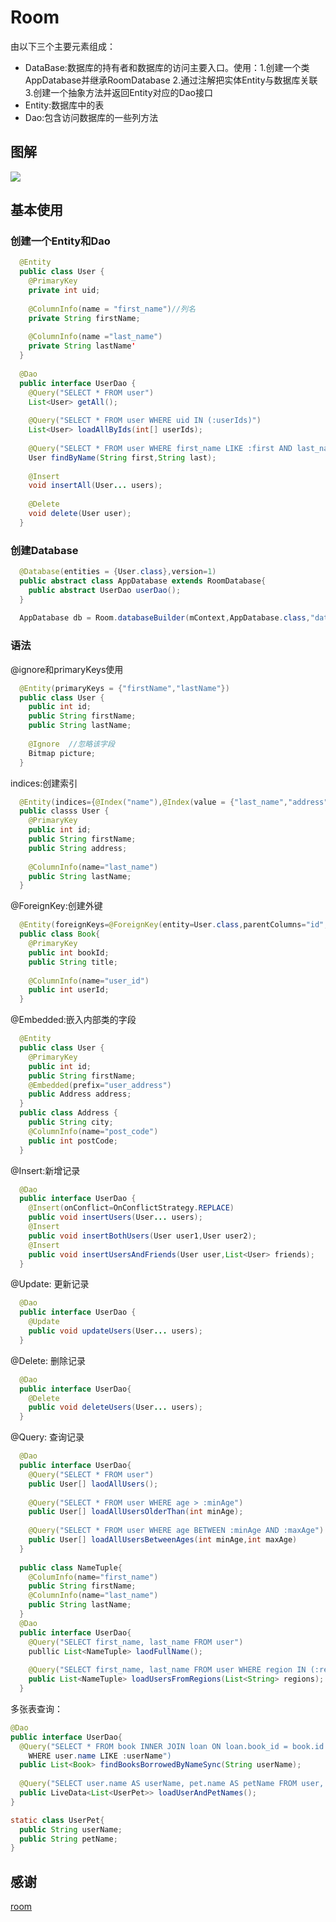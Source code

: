 # Room
由以下三个主要元素组成：
* DataBase:数据库的持有者和数据库的访问主要入口。使用：1.创建一个类AppDatabase并继承RoomDatabase 2.通过注解把实体Entity与数据库关联
  3.创建一个抽象方法并返回Entity对应的Dao接口
* Entity:数据库中的表
* Dao:包含访问数据库的一些列方法
## 图解
![](https://developer.android.com/images/training/data-storage/room_architecture.png)
## 基本使用
### 创建一个Entity和Dao
```java
  @Entity
  public class User {
    @PrimaryKey
    private int uid;
    
    @ColumnInfo(name = "first_name")//列名
    private String firstName;
    
    @ColumnInfo(name ="last_name")
    private String lastName'
  }
  
  @Dao
  public interface UserDao {
    @Query("SELECT * FROM user")
    List<User> getAll();
    
    @Query("SELECT * FROM user WHERE uid IN (:userIds)")
    List<User> loadAllByIds(int[] userIds);
    
    @Query("SELECT * FROM user WHERE first_name LIKE :first AND last_name LIKE :last LIMIT 1")
    User findByName(String first,String last);
    
    @Insert
    void insertAll(User... users);
    
    @Delete
    void delete(User user);
  }
```
### 创建Database
```java
  @Database(entities = {User.class},version=1)
  public abstract class AppDatabase extends RoomDatabase{
    public abstract UserDao userDao();
  }
  
  AppDatabase db = Room.databaseBuilder(mContext,AppDatabase.class,"database-name").build();
```
### 语法
@ignore和primaryKeys使用
```java
  @Entity(primaryKeys = {"firstName","lastName"})
  public class User {
    public int id;
    public String firstName;
    public String lastName;
    
    @Ignore  //忽略该字段
    Bitmap picture;
  }
```
indices:创建索引
```java
  @Entity(indices={@Index("name"),@Index(value = {"last_name","address"})})
  public classs User {
    @PrimaryKey
    public int id;
    public String firstName;
    public String address;
    
    @ColumnInfo(name="last_name")
    public String lastName;
  }
```
@ForeignKey:创建外键
```java
  @Entity(foreignKeys=@ForeignKey(entity=User.class,parentColumns="id",childColumns="user_id"))
  public class Book{
    @PrimaryKey
    public int bookId;
    public String title;
    
    @ColumnInfo(name="user_id")
    public int userId;
  }
```
@Embedded:嵌入内部类的字段
```java
  @Entity
  public class User {
    @PrimaryKey
    public int id;
    public String firstName;
    @Embedded(prefix="user_address")
    public Address address;
  }
  public class Address {
    public String city;
    @ColumnInfo(name="post_code")
    public int postCode;
  }
```
@Insert:新增记录
```java
  @Dao
  public interface UserDao {
    @Insert(onConflict=OnConflictStrategy.REPLACE)
    public void insertUsers(User... users);
    @Insert
    public void insertBothUsers(User user1,User user2);
    @Insert
    public void insertUsersAndFriends(User user,List<User> friends);
  }
```
@Update: 更新记录
```java
  @Dao
  public interface UserDao {
    @Update
    public void updateUsers(User... users);
  }
```
@Delete: 删除记录
```java
  @Dao
  public interface UserDao{
    @Delete
    public void deleteUsers(User... users);
  }
```
@Query: 查询记录
```java
  @Dao
  public interface UserDao{
    @Query("SELECT * FROM user")
    public User[] laodAllUsers();
    
    @Query("SELECT * FROM user WHERE age > :minAge")
    public User[] loadAllUsersOlderThan(int minAge);
    
    @Query("SELECT * FROM user WHERE age BETWEEN :minAge AND :maxAge")
    public User[] loadAllUsersBetweenAges(int minAge,int maxAge)
  }
  
  public class NameTuple{
    @ColumInfo(name="first_name")
    public String firstName;
    @ColumnInfo(name="last_name")
    public String lastName;
  }
  @Dao
  public interface UserDao{
    @Query("SELECT first_name, last_name FROM user")
    publlic List<NameTuple> laodFullName();
    
    @Query("SELECT first_name, last_name FROM user WHERE region IN (:regions)")
    public List<NameTuple> loadUsersFromRegions(List<String> regions);
  }
```
多张表查询：
```java
@Dao
public interface UserDao{
  @Query("SELECT * FROM book INNER JOIN loan ON loan.book_id = book.id INNER JOIN user ON user.id = loan.user_id 
    WHERE user.name LIKE :userName")
  public List<Book> findBooksBorrowedByNameSync(String userName);
  
  @Query("SELECT user.name AS userName, pet.name AS petName FROM user, pet WHERE user.id=pet.user_id")
  public LiveData<List<UserPet>> loadUserAndPetNames();
}

static class UserPet{
  public String userName;
  public String petName;
}
```

















## 感谢
[room](https://developer.android.com/training/data-storage/room/)
